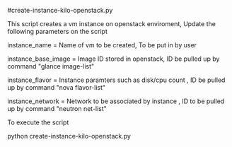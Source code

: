 #create-instance-kilo-openstack.py

This script creates a vm instance on openstack enviroment, Update the following parameters on the script

instance_name = Name of vm to be created, To be put in by user

instance_base_image = Image ID stored in openstack, ID be pulled up by command "glance image-list"

instance_flavor = Instance paramters such as disk/cpu count , ID be pulled up by command "nova flavor-list"

instance_network = Network to be associated by instance , ID to be pulled up by command "neutron net-list"


To execute the script

python create-instance-kilo-openstack.py
